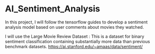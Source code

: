 # AI_Sentiment_Analysis

In this project, I will follow the tensorflow guides to develop a sentiment analysis model based on user comments about movies they watched.

I will use the Large Movie Review Dataset : This is a dataset for binary sentiment classification containing substantially more data than previous benchmark datasets.
https://ai.stanford.edu/~amaas/data/sentiment/
